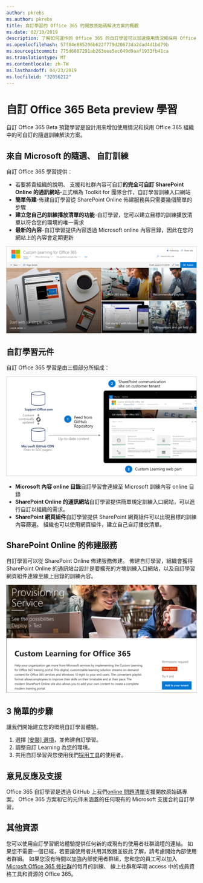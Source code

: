 ```yaml
---
author: pkrebs
ms.author: pkrebs
title: 自訂學習的 Office 365 的開放原始碼解決方案的概觀
ms.date: 02/10/2019
description: 了解如何運作的 Office 365 的自訂學習可以加速使用情況和採用 Office 365 組織中。 我們的解決方案包括自訂 SharePoint Online 網頁組件和新式 SharePoint Online 的通訊訓練網站輕鬆地佈建至 Office 365 租用戶。
ms.openlocfilehash: 57f84e885206b622f779d20673da2dad4d1bd79b
ms.sourcegitcommit: 775d6807291ab263eea5ec649d9aaf1933fb41ca
ms.translationtype: MT
ms.contentlocale: zh-TW
ms.lasthandoff: 04/23/2019
ms.locfileid: "32056212"
---
```

# <a name="custom-learning-for-office-365-beta-preview"></a>自訂 Office 365 Beta preview 學習
自訂 Office 365 Beta 預覽學習是設計用來增加使用情況和採用 Office 365 組織中的可自訂的隨選訓練解決方案。  

## <a name="on-demand-custom-training-from-microsoft"></a>來自 Microsoft 的隨選、 自訂訓練

自訂 Office 365 學習提供：

- 若要將貴組織的說明、 支援和社群內容可自訂**的完全可自訂 SharePoint Online 的通訊網站**-正式稱為 Toolkit for 團隊合作，自訂學習訓練入口網站
- **簡單佈建**-佈建自訂學習從 SharePoint Online 佈建服務與只需要幾個簡單的步驟
- **建立您自己的訓練播放清單的功能**-自訂學習，您可以建立目標的訓練播放清單以符合您的環境的唯一需求
- **最新的內容**-自訂學習提供內容透過 Microsoft online 內容目錄，因此在您的網站上的內容會定期更新

![cg introducing.png](media/cg-introducing.png)

## <a name="custom-learning-components"></a>自訂學習元件
自訂 Office 365 學習是由三個部分所組成： 

![cg howitworks.png](media/cg-howitworks.png)

- **Microsoft 內容 online 目錄**自訂學習會連線至 Microsoft 訓練內容 online 目錄
- **SharePoint Online 的通訊網站**自訂學習提供簡單規定訓練入口網站，可以進行自訂以組織的需求。
- **SharePoint 網頁組件**自訂學習提供 SharePoint 網頁組件可以出現目標的訓練內容篩選。 組織也可以使用網頁組件，建立自己自訂播放清單。

## <a name="sharepoint-online-provisioning-service"></a>SharePoint Online 的佈建服務 
自訂學習可以從 SharePoint Online 佈建服務佈建。 佈建自訂學習，組織會獲得 SharePoint Online 的通訊站台設計是要擴充的方塊訓練入口網站，以及自訂學習網頁組件連線至線上目錄的訓練內容。 

![cg provision.png](media/cg-provision.png)

## <a name="3-easy-steps"></a>3 簡單的步驟
讓我們開始建立您的環境自訂學習體驗。
1. 選擇 [[安裝] 選項](custom_setupoptions.md)，並佈建自訂學習。  
2. 調整自訂 Learning 為您的環境。
3. 共用自訂學習與您使用我們[採用工具](driveadoption.md)的使用者。

## <a name="feedback-and-support"></a>意見反應及支援

Office 365 自訂學習是透過 GitHub 上我們[online 問題清單](https://aka.ms/CustomLearningHelp)支援開放原始碼專案。 Office 365 方案和它的元件未涵蓋的任何現有的 Microsoft 支援合約自訂學習。  

## <a name="additional-resources"></a>其他資源
您可以使用自訂學習網站體驗提供任何新的或現有的使用者社群論壇的連結。 如果您不需要一個已經，若要讓使用者共用其致勝並彼此了解，請考慮開始內部使用者群組。  如果您沒有時間以加強內部使用者群組，您和您的員工可以加入[Microsft Office 365 修社群](https://aka.ms/O365Champions)的每月的訓練、 線上社群和早期 access 中的成員資格工具和資源的 Office 365。